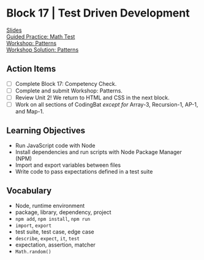 # Block 17 | Test Driven Development

[Slides](https://docs.google.com/presentation/d/e/2PACX-1vTLP7n0_LZa4VTl-FrZuMo2dykrZvE0YK34mymOM3kiAPs9wyiNOfAQ31NH13ryaPZ5l7d9naywuJ-F/pub?start=false&loop=false&delayms=3000)\
[Guided Practice: Math Test](https://github.com/FullstackAcademy/math-test)\
[Workshop: Patterns](https://github.com/FullstackAcademy/patterns)\
[Workshop Solution: Patterns](https://github.com/FullstackAcademy/patterns-solution)

## Action Items

- [ ] Complete Block 17: Competency Check.
- [ ] Complete and submit Workshop: Patterns.
- [ ] Review Unit 2! We return to HTML and CSS in the next block.
- [ ] Work on all sections of CodingBat _except for_ Array-3, Recursion-1, AP-1, and Map-1.

## Learning Objectives

- Run JavaScript code with Node
- Install dependencies and run scripts with Node Package Manager (NPM)
- Import and export variables between files
- Write code to pass expectations defined in a test suite

## Vocabulary

- Node, runtime environment
- package, library, dependency, project
- `npm add`, `npm install`, `npm run`
- `import`, `export`
- test suite, test case, edge case
- `describe`, `expect`, `it`, `test`
- expectation, assertion, matcher
- `Math.random()`
